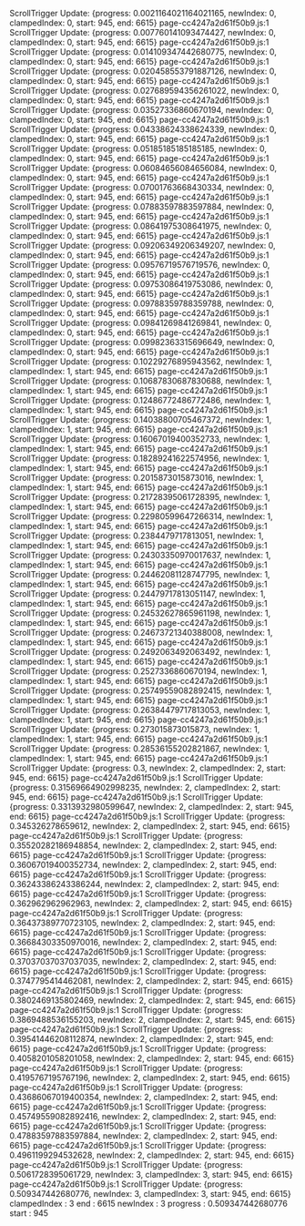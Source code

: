 ScrollTrigger Update: 
{progress: 0.0021164021164021165, newIndex: 0, clampedIndex: 0, start: 945, end: 6615}
page-cc4247a2d61f50b9.js:1 ScrollTrigger Update: 
{progress: 0.007760141093474427, newIndex: 0, clampedIndex: 0, start: 945, end: 6615}
page-cc4247a2d61f50b9.js:1 ScrollTrigger Update: 
{progress: 0.014109347442680775, newIndex: 0, clampedIndex: 0, start: 945, end: 6615}
page-cc4247a2d61f50b9.js:1 ScrollTrigger Update: 
{progress: 0.020458553791887126, newIndex: 0, clampedIndex: 0, start: 945, end: 6615}
page-cc4247a2d61f50b9.js:1 ScrollTrigger Update: 
{progress: 0.027689594356261022, newIndex: 0, clampedIndex: 0, start: 945, end: 6615}
page-cc4247a2d61f50b9.js:1 ScrollTrigger Update: 
{progress: 0.03527336860670194, newIndex: 0, clampedIndex: 0, start: 945, end: 6615}
page-cc4247a2d61f50b9.js:1 ScrollTrigger Update: 
{progress: 0.04338624338624339, newIndex: 0, clampedIndex: 0, start: 945, end: 6615}
page-cc4247a2d61f50b9.js:1 ScrollTrigger Update: 
{progress: 0.05185185185185185, newIndex: 0, clampedIndex: 0, start: 945, end: 6615}
page-cc4247a2d61f50b9.js:1 ScrollTrigger Update: 
{progress: 0.06084656084656084, newIndex: 0, clampedIndex: 0, start: 945, end: 6615}
page-cc4247a2d61f50b9.js:1 ScrollTrigger Update: 
{progress: 0.07001763668430334, newIndex: 0, clampedIndex: 0, start: 945, end: 6615}
page-cc4247a2d61f50b9.js:1 ScrollTrigger Update: 
{progress: 0.07883597883597884, newIndex: 0, clampedIndex: 0, start: 945, end: 6615}
page-cc4247a2d61f50b9.js:1 ScrollTrigger Update: 
{progress: 0.08641975308641975, newIndex: 0, clampedIndex: 0, start: 945, end: 6615}
page-cc4247a2d61f50b9.js:1 ScrollTrigger Update: 
{progress: 0.09206349206349207, newIndex: 0, clampedIndex: 0, start: 945, end: 6615}
page-cc4247a2d61f50b9.js:1 ScrollTrigger Update: 
{progress: 0.09576719576719576, newIndex: 0, clampedIndex: 0, start: 945, end: 6615}
page-cc4247a2d61f50b9.js:1 ScrollTrigger Update: 
{progress: 0.09753086419753086, newIndex: 0, clampedIndex: 0, start: 945, end: 6615}
page-cc4247a2d61f50b9.js:1 ScrollTrigger Update: 
{progress: 0.09788359788359788, newIndex: 0, clampedIndex: 0, start: 945, end: 6615}
page-cc4247a2d61f50b9.js:1 ScrollTrigger Update: 
{progress: 0.09841269841269841, newIndex: 0, clampedIndex: 0, start: 945, end: 6615}
page-cc4247a2d61f50b9.js:1 ScrollTrigger Update: 
{progress: 0.09982363315696649, newIndex: 0, clampedIndex: 0, start: 945, end: 6615}
page-cc4247a2d61f50b9.js:1 ScrollTrigger Update: 
{progress: 0.10229276895943562, newIndex: 1, clampedIndex: 1, start: 945, end: 6615}
page-cc4247a2d61f50b9.js:1 ScrollTrigger Update: 
{progress: 0.10687830687830688, newIndex: 1, clampedIndex: 1, start: 945, end: 6615}
page-cc4247a2d61f50b9.js:1 ScrollTrigger Update: 
{progress: 0.12486772486772486, newIndex: 1, clampedIndex: 1, start: 945, end: 6615}
page-cc4247a2d61f50b9.js:1 ScrollTrigger Update: 
{progress: 0.14038800705467372, newIndex: 1, clampedIndex: 1, start: 945, end: 6615}
page-cc4247a2d61f50b9.js:1 ScrollTrigger Update: 
{progress: 0.16067019400352733, newIndex: 1, clampedIndex: 1, start: 945, end: 6615}
page-cc4247a2d61f50b9.js:1 ScrollTrigger Update: 
{progress: 0.18289241622574956, newIndex: 1, clampedIndex: 1, start: 945, end: 6615}
page-cc4247a2d61f50b9.js:1 ScrollTrigger Update: 
{progress: 0.2015873015873016, newIndex: 1, clampedIndex: 1, start: 945, end: 6615}
page-cc4247a2d61f50b9.js:1 ScrollTrigger Update: 
{progress: 0.21728395061728395, newIndex: 1, clampedIndex: 1, start: 945, end: 6615}
page-cc4247a2d61f50b9.js:1 ScrollTrigger Update: 
{progress: 0.22980599647266314, newIndex: 1, clampedIndex: 1, start: 945, end: 6615}
page-cc4247a2d61f50b9.js:1 ScrollTrigger Update: 
{progress: 0.2384479717813051, newIndex: 1, clampedIndex: 1, start: 945, end: 6615}
page-cc4247a2d61f50b9.js:1 ScrollTrigger Update: 
{progress: 0.24303350970017637, newIndex: 1, clampedIndex: 1, start: 945, end: 6615}
page-cc4247a2d61f50b9.js:1 ScrollTrigger Update: 
{progress: 0.24462081128747795, newIndex: 1, clampedIndex: 1, start: 945, end: 6615}
page-cc4247a2d61f50b9.js:1 ScrollTrigger Update: 
{progress: 0.24479717813051147, newIndex: 1, clampedIndex: 1, start: 945, end: 6615}
page-cc4247a2d61f50b9.js:1 ScrollTrigger Update: 
{progress: 0.24532627865961198, newIndex: 1, clampedIndex: 1, start: 945, end: 6615}
page-cc4247a2d61f50b9.js:1 ScrollTrigger Update: 
{progress: 0.24673721340388008, newIndex: 1, clampedIndex: 1, start: 945, end: 6615}
page-cc4247a2d61f50b9.js:1 ScrollTrigger Update: 
{progress: 0.2492063492063492, newIndex: 1, clampedIndex: 1, start: 945, end: 6615}
page-cc4247a2d61f50b9.js:1 ScrollTrigger Update: 
{progress: 0.2527336860670194, newIndex: 1, clampedIndex: 1, start: 945, end: 6615}
page-cc4247a2d61f50b9.js:1 ScrollTrigger Update: 
{progress: 0.25749559082892415, newIndex: 1, clampedIndex: 1, start: 945, end: 6615}
page-cc4247a2d61f50b9.js:1 ScrollTrigger Update: 
{progress: 0.26384479717813053, newIndex: 1, clampedIndex: 1, start: 945, end: 6615}
page-cc4247a2d61f50b9.js:1 ScrollTrigger Update: 
{progress: 0.273015873015873, newIndex: 1, clampedIndex: 1, start: 945, end: 6615}
page-cc4247a2d61f50b9.js:1 ScrollTrigger Update: 
{progress: 0.28536155202821867, newIndex: 1, clampedIndex: 1, start: 945, end: 6615}
page-cc4247a2d61f50b9.js:1 ScrollTrigger Update: 
{progress: 0.3, newIndex: 2, clampedIndex: 2, start: 945, end: 6615}
page-cc4247a2d61f50b9.js:1 ScrollTrigger Update: 
{progress: 0.31569664902998235, newIndex: 2, clampedIndex: 2, start: 945, end: 6615}
page-cc4247a2d61f50b9.js:1 ScrollTrigger Update: 
{progress: 0.3313932980599647, newIndex: 2, clampedIndex: 2, start: 945, end: 6615}
page-cc4247a2d61f50b9.js:1 ScrollTrigger Update: 
{progress: 0.345326278659612, newIndex: 2, clampedIndex: 2, start: 945, end: 6615}
page-cc4247a2d61f50b9.js:1 ScrollTrigger Update: 
{progress: 0.35520282186948854, newIndex: 2, clampedIndex: 2, start: 945, end: 6615}
page-cc4247a2d61f50b9.js:1 ScrollTrigger Update: 
{progress: 0.36067019400352734, newIndex: 2, clampedIndex: 2, start: 945, end: 6615}
page-cc4247a2d61f50b9.js:1 ScrollTrigger Update: 
{progress: 0.36243386243386244, newIndex: 2, clampedIndex: 2, start: 945, end: 6615}
page-cc4247a2d61f50b9.js:1 ScrollTrigger Update: 
{progress: 0.362962962962963, newIndex: 2, clampedIndex: 2, start: 945, end: 6615}
page-cc4247a2d61f50b9.js:1 ScrollTrigger Update: 
{progress: 0.36437389770723105, newIndex: 2, clampedIndex: 2, start: 945, end: 6615}
page-cc4247a2d61f50b9.js:1 ScrollTrigger Update: 
{progress: 0.36684303350970016, newIndex: 2, clampedIndex: 2, start: 945, end: 6615}
page-cc4247a2d61f50b9.js:1 ScrollTrigger Update: 
{progress: 0.37037037037037035, newIndex: 2, clampedIndex: 2, start: 945, end: 6615}
page-cc4247a2d61f50b9.js:1 ScrollTrigger Update: 
{progress: 0.3747795414462081, newIndex: 2, clampedIndex: 2, start: 945, end: 6615}
page-cc4247a2d61f50b9.js:1 ScrollTrigger Update: 
{progress: 0.3802469135802469, newIndex: 2, clampedIndex: 2, start: 945, end: 6615}
page-cc4247a2d61f50b9.js:1 ScrollTrigger Update: 
{progress: 0.3869488536155203, newIndex: 2, clampedIndex: 2, start: 945, end: 6615}
page-cc4247a2d61f50b9.js:1 ScrollTrigger Update: 
{progress: 0.39541446208112874, newIndex: 2, clampedIndex: 2, start: 945, end: 6615}
page-cc4247a2d61f50b9.js:1 ScrollTrigger Update: 
{progress: 0.4058201058201058, newIndex: 2, clampedIndex: 2, start: 945, end: 6615}
page-cc4247a2d61f50b9.js:1 ScrollTrigger Update: 
{progress: 0.4195767195767196, newIndex: 2, clampedIndex: 2, start: 945, end: 6615}
page-cc4247a2d61f50b9.js:1 ScrollTrigger Update: 
{progress: 0.43686067019400354, newIndex: 2, clampedIndex: 2, start: 945, end: 6615}
page-cc4247a2d61f50b9.js:1 ScrollTrigger Update: 
{progress: 0.45749559082892416, newIndex: 2, clampedIndex: 2, start: 945, end: 6615}
page-cc4247a2d61f50b9.js:1 ScrollTrigger Update: 
{progress: 0.47883597883597884, newIndex: 2, clampedIndex: 2, start: 945, end: 6615}
page-cc4247a2d61f50b9.js:1 ScrollTrigger Update: 
{progress: 0.4961199294532628, newIndex: 2, clampedIndex: 2, start: 945, end: 6615}
page-cc4247a2d61f50b9.js:1 ScrollTrigger Update: 
{progress: 0.5061728395061729, newIndex: 3, clampedIndex: 3, start: 945, end: 6615}
page-cc4247a2d61f50b9.js:1 ScrollTrigger Update: 
{progress: 0.509347442680776, newIndex: 3, clampedIndex: 3, start: 945, end: 6615}
clampedIndex
: 
3
end
: 
6615
newIndex
: 
3
progress
: 
0.509347442680776
start
: 
945